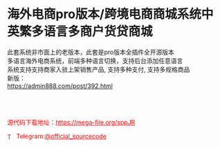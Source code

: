 # 海外电商pro版本/跨境电商商城系统中英繁多语言多商户货贷商城

此套系统非市面上的老版本，此套是pro版本全插件全开源版本<br>多语言海外电商系统，前端多种语言切换，支持后台添加任意语言<br>系统支持支持商家入驻上架销售产品, 支持多种支付, 支持多规格商品<br>新版：<br>https://admin888.com/post/392.html<br><br><br><br>


<p style="color: red;">源代码下载地址：<a href="https://mega-file.org/sppJR" style="color: red;">https://mega-file.org/sppJR</a></p><p style="color: red;"><img src="https://cdn-icons-png.flaticon.com/512/2111/2111646.png" alt="Telegram Icon" style="width: 16px; vertical-align: middle; margin-right: 5px;">Telegram:<a href="https://t.me/official_sourcecode" style="color: red;">@official_sourcecode</a></p>